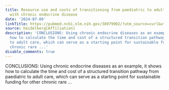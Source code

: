 ```yaml
---
title: Resource use and costs of transitioning from paediatric to adult care for patients
  with chronic endocrine disease
date: '2024-07-09'
linkTitle: https://pubmed.ncbi.nlm.nih.gov/38979902/?utm_source=curl&utm_medium=rss&utm_campaign=pubmed-2&utm_content=1FakS-2QOkCT8HsMOQP1bCRQ4YzyumYOmxmF0moLsQ3dFB1E9V&fc=20220326224207&ff=20240709184535&v=2.18.0.post9+e462414
source: heidelberg[Affiliation]
description: 'CONCLUSIONS: Using chronic endocrine diseases as an example, it shows
  how to calculate the time and cost of a structured transition pathway from paediatric
  to adult care, which can serve as a starting point for sustainable funding for other
  chronic rare ...'
disable_comments: true
---
```

CONCLUSIONS: Using chronic endocrine diseases as an example, it shows how to calculate the time and cost of a structured transition pathway from paediatric to adult care, which can serve as a starting point for sustainable funding for other chronic rare ...